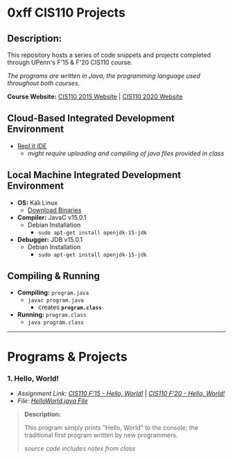 # **0xff CIS110 Projects**

## Description:
This repository hosts a series of code snippets and projects completed through UPenn's F'15 & F'20 CIS110 course.

*The programs are written in Java, the programming language used throughout both courses.*

**Course Website:** [CIS110 2015 Website](https://www.cis.upenn.edu/~cis110/15fa/) | [CIS110 2020 Website](https://www.seas.upenn.edu/~cis110/20fa/)

## Cloud-Based Integrated Development Environment
* [Repl.it IDE](https://repl.it/)
   * *might require uploading and compiling of java files provided in class*

## Local Machine Integrated Development Environment
* **OS:** Kali Linux
    * [Download Binaries](https://cdimage.kali.org/)
* **Compiler:** JavaC v15.0.1
    * Debian Installation
         * `sudo apt-get install openjdk-15-jdk`
* **Debugger:** JDB v15.0.1
    * Debian Installation
         * `sudo apt-get install openjdk-15-jdk`
         
## Compiling & Running
* **Compiling:** `program.java`
   * `javac program.java`
      * creates **`program.class`**
* **Running:** `program.class`
   * `java program.class`
------------------------------------

# **Programs & Projects**
### **1. Hello, World!**
* *Assignment Link: [CIS110 F'15 - Hello, World!](https://www.cis.upenn.edu/~cis110/15fa/hw/hw00/hello.html)* | *[CIS110 F'20 - Hello, World!](https://www.seas.upenn.edu/~cis110/current/homework/hello_world.html)*
* *File: [HelloWorld.java File](Projects/1.%20Hello%20World/HelloWorld.java)*
> **Description:**
>
> This program simply prints "Hello, World" to the console; the traditional first program written by new programmers.
>
> *source code includes notes from class*
